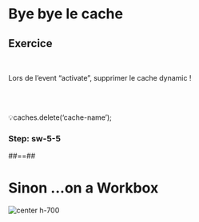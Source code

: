 <!-- .slide: class="exercice sfeir-bg-pink" -->

# Bye bye le cache

## Exercice

<br>

Lors de l’event “activate”, supprimer le cache dynamic !

<br><br>

💡caches.delete(‘cache-name’);

### Step: sw-5-5

##==##

# Sinon ...on a Workbox

![center h-700](./assets/images/workbox.png)
